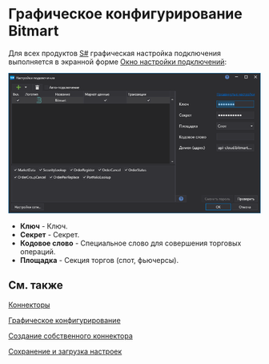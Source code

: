 # Графическое конфигурирование Bitmart

Для всех продуктов [S\#](../../../../api.md) графическая настройка подключения выполняется в экранной форме [Окно настройки подключений](../../../graphical_user_interface/connection_settings_window.md):

![API GUI Settings Bitmart](../../../../../images/api_gui_settings_bitmart.png)

- **Ключ** \- Ключ. 
- **Секрет** \- Секрет. 
- **Кодовое слово** \- Специальное слово для совершения торговых операций. 
- **Площадка** \- Секция торгов (спот, фьючерсы). 

## См. также

[Коннекторы](../../../connectors.md)

[Графическое конфигурирование](../../graphical_configuration.md)

[Создание собственного коннектора](../../creating_own_connector.md)

[Сохранение и загрузка настроек](../../save_and_load_settings.md)
